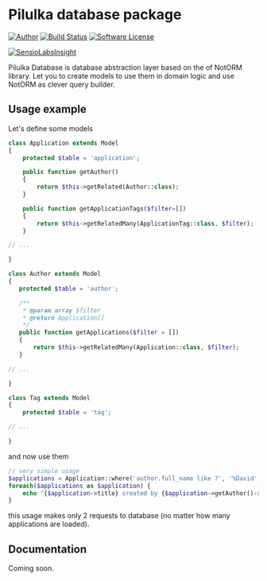 # Pilulka database package

[![Author](https://img.shields.io/badge/author-@martinkrizan-blue.svg?style=flat-square)](https://twitter.com/martinkrizan)
[![Build Status](https://img.shields.io/travis/pilulkacz/database/master.svg?style=flat-square)](https://travis-ci.org/pilulkacz/database)
[![Software License](https://img.shields.io/badge/license-MIT-brightgreen.svg?style=flat-square)](LICENSE)

[![SensioLabsInsight](https://insight.sensiolabs.com/projects/7c094887-fde9-40c8-bd46-f2cdcadc53c8/big.png)](https://insight.sensiolabs.com/projects/7c094887-fde9-40c8-bd46-f2cdcadc53c8)

Pilulka Database is database abstraction layer based on the of NotORM library. Let you to create models to use them in domain logic and use NotORM as clever query builder.
 
## Usage example

Let's define some models
```php
class Application extends Model
{
    protected $table = 'application';

    public function getAuthor()
    {
        return $this->getRelated(Author::class);
    }

    public function getApplicationTags($filter=[])
    {
        return $this->getRelatedMany(ApplicationTag::class, $filter);
    }

// ...

}

class Author extends Model
{
   protected $table = 'author';

   /**
    * @param array $filter
    * @return Application[]
    */
   public function getApplications($filter = [])
   {
       return $this->getRelatedMany(Application::class, $filter);
   }

// ...

}   

class Tag extends Model
{
    protected $table = 'tag';

// ...

}
```
and now use them
```php
// very simple usage
$applications = Application::where('author.full_name like ?', '%David');
foreach($applications as $application) {
    echo "{$application->title} created by {$application->getAuthor()->name}\n";
}
```
this usage makes only 2 requests to database (no matter how many applications are loaded).

## Documentation

Coming soon. 
